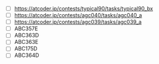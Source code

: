 - [ ] https://atcoder.jp/contests/typical90/tasks/typical90_bx
- [ ] https://atcoder.jp/contests/agc040/tasks/agc040_a
- [ ] https://atcoder.jp/contests/agc039/tasks/agc039_a
- [ ] ABC357E
- [ ] ABC363D
- [ ] ABC363E
- [ ] ABC175D
- [ ] ABC364D